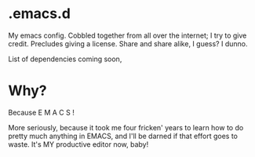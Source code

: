 # .emacs.d
My emacs config. Cobbled together from all over the internet; I try to give credit. Precludes giving a license. Share and share alike, I guess? I dunno.

List of dependencies coming soon,

# Why?

Because E M A C S !

More seriously, because it took me four fricken' years to learn how to do pretty much anything in EMACS, and I'll be darned if that effort goes to waste. It's MY productive editor now, baby!
